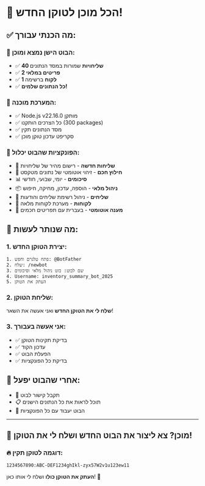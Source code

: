 # 🎉 הכל מוכן לטוקן החדש!

## ✅ **מה הכנתי עבורך:**

### 📁 **הבוט הישן נמצא ומוכן:**
- ✅ **40 שליחויות** שמורות במסד הנתונים
- ✅ **2 פריטים במלאי** 
- ✅ **1 לקוח** ברשימה
- ✅ **כל הנתונים שלמים!**

### 🔧 **המערכת מוכנה:**
- ✅ Node.js v22.16.0 מותקן
- ✅ כל הצרכים הותקנו (300 packages)
- ✅ מסד הנתונים תקין
- ✅ סקריפט עדכון טוקן מוכן

### 🚀 **הפונקציות שהבוט יכלול:**
- 📝 **שליחות חדשה** - רישום מהיר של שליחויות
- 🧠 **חילוץ חכם** - זיהוי אוטומטי של נתונים מטקסט
- 📊 **סיכומים** - יומי, שבועי, חודשי
- 📦 **ניהול מלאי** - הוספה, עדכון, מחיקה, חיפוש
- 🚚 **שליחים** - ניהול רשימת שליחים והודעות
- 👥 **לקוחות** - מערכת לקוחות מלאה
- 🤖 **מענה אוטומטי** - בעברית עם תפריטים חכמים

## 🎯 **מה שנותר לעשות:**

### 1. **יצירת הטוקן החדש:**
```
1. פתח טלגרם וחפש: @BotFather
2. שלח: /newbot
3. שם לבוט: בוט ניהול מלאי וסיכומים
4. Username: inventory_summary_bot_2025
5. העתק את הטוקן
```

### 2. **שליחת הטוקן:**
**שלח לי את הטוקן החדש** ואני אעשה את השאר!

### 3. **אני אעשה בעבורך:**
- ✅ בדיקת תקינות הטוקן
- ✅ עדכון הקוד
- ✅ הפעלת הבוט
- ✅ בדיקת כל הפונקציות

## 🎊 **אחרי שהבוט יפעל:**
- 📱 תקבל קישור לבוט
- 📋 תוכל לראות את כל הנתונים הישנים
- 🚀 הבוט יעבוד עם כל הפונקציות

---

## 📲 **מוכן? צא ליצור את הבוט החדש ושלח לי את הטוקן!**

### 🔥 **דוגמה לטוקן תקין:**
```
1234567890:ABC-DEF1234ghIkl-zyx57W2v1u123ew11
```

**העתק את הטוקן כולו** ושלח לי אותו כאן! 🚀